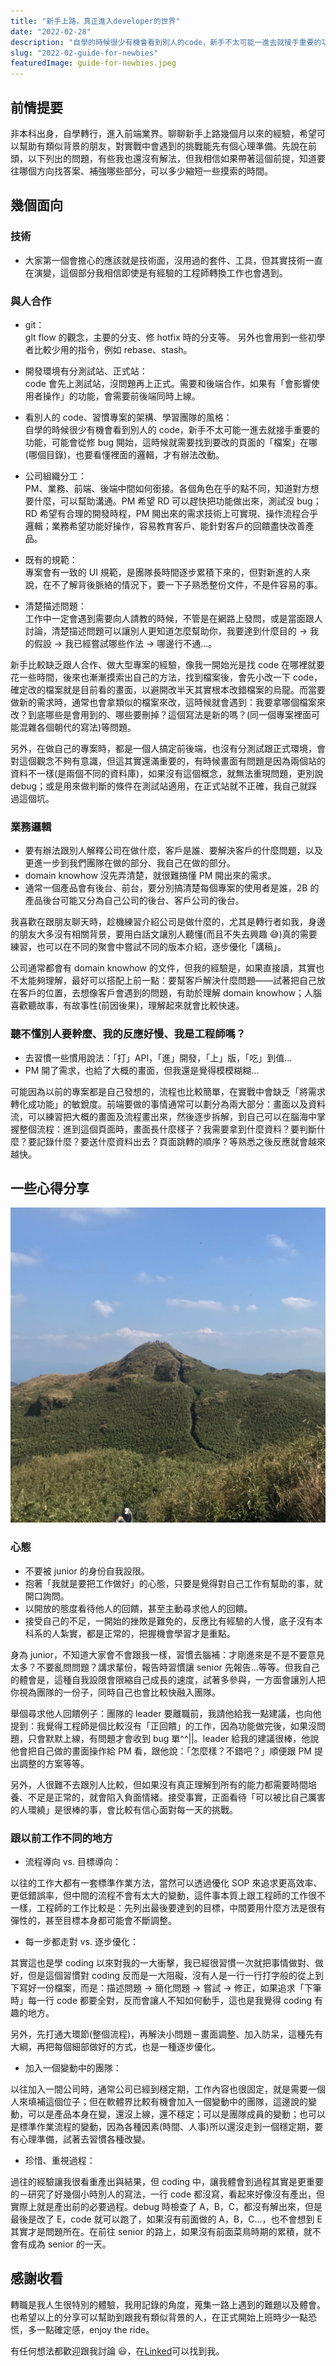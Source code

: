 ```yaml
---
title: "新手上路，真正進入developer的世界"
date: "2022-02-28"
description: "自學的時候很少有機會看到別人的code，新手不太可能一進去就接手重要的功能，可能會從修bug開始，這時候就需要找到要改的頁面的「檔案」在哪..."
slug: "2022-02-guide-for-newbies"
featuredImage: guide-for-newbies.jpeg
---
```


## 前情提要

非本科出身，自學轉行，進入前端業界。聊聊新手上路幾個月以來的經驗，希望可以幫助有類似背景的朋友，對實戰中會遇到的挑戰能先有個心理準備。先說在前頭，以下列出的問題，有些我也還沒有解法，但我相信如果帶著這個前提，知道要往哪個方向找答案、補強哪些部分，可以多少縮短一些摸索的時間。

## 幾個面向

### 技術

- 大家第一個會擔心的應該就是技術面，沒用過的套件、工具，但其實技術一直在演變，這個部分我相信即使是有經驗的工程師轉換工作也會遇到。

### 與人合作

- git：  
  glt flow 的觀念，主要的分支、修 hotfix 時的分支等。
  另外也會用到一些初學者比較少用的指令，例如 rebase、stash。

- 開發環境有分測試站、正式站：  
  code 會先上測試站，沒問題再上正式。需要和後端合作，如果有「會影響使用者操作」的功能，會需要前後端同時上線。

- 看別人的 code、習慣專案的架構、學習團隊的風格：  
  自學的時候很少有機會看到別人的 code，新手不太可能一進去就接手重要的功能，可能會從修 bug 開始，這時候就需要找到要改的頁面的「檔案」在哪(哪個目錄)，也要看懂裡面的邏輯，才有辦法改動。

- 公司組織分工：  
  PM、業務、前端、後端中間如何銜接。各個角色在乎的點不同，知道對方想要什麼，可以幫助溝通。PM 希望 RD 可以趕快把功能做出來，測試沒 bug；RD 希望有合理的開發時程，PM 開出來的需求技術上可實現、操作流程合乎邏輯；業務希望功能好操作，容易教育客戶、能針對客戶的回饋盡快改善產品。

- 既有的規範：  
  專案會有一致的 UI 規範，是團隊長時間逐步累積下來的，但對新進的人來說，在不了解背後脈絡的情況下，要一下子熟悉整份文件，不是件容易的事。
- 清楚描述問題：  
  工作中一定會遇到需要向人請教的時候，不管是在網路上發問，或是當面跟人討論，清楚描述問題可以讓別人更知道怎麼幫助你，我要達到什麼目的 → 我的假設 → 我已經嘗試哪些作法 → 哪邊行不通...。

新手比較缺乏跟人合作、做大型專案的經驗，像我一開始光是找 code 在哪裡就要花一些時間，後來也漸漸摸索出自己的方法，找到檔案後，會先小改一下 code，確定改的檔案就是目前看的畫面，以避開改半天其實根本改錯檔案的烏龍。而當要做新的需求時，通常也會拿類似的檔案來改，這時候就會遇到：我要拿哪個檔案來改？到底哪些是會用到的、哪些要刪掉？這個寫法是新的嗎？(同一個專案裡面可能混雜各個朝代的寫法)等問題。

另外，在做自己的專案時，都是一個人搞定前後端，也沒有分測試跟正式環境，會對這個觀念不夠有意識，但這其實還滿重要的，有時候畫面有問題是因為兩個站的資料不一樣(是兩個不同的資料庫)，如果沒有這個概念，就無法重現問題，更別說 debug；或是用來做判斷的條件在測試站適用，在正式站就不正確，我自己就踩過這個坑。

### 業務邏輯

- 要有辦法跟別人解釋公司在做什麼，客戶是誰、要解決客戶的什麼問題，以及更進一步到我們團隊在做的部分、我自己在做的部分。
- domain knowhow 沒先弄清楚，就很難搞懂 PM 開出來的需求。
- 通常一個產品會有後台、前台，要分別搞清楚每個專案的使用者是誰，2B 的產品後台可能又分為自己公司的後台、客戶公司的後台。

我喜歡在跟朋友聊天時，趁機練習介紹公司是做什麼的，尤其是轉行者如我，身邊的朋友大多沒有相關背景，要用白話文讓別人聽懂(而且不失去興趣 😅)真的需要練習，也可以在不同的聚會中嘗試不同的版本介紹，逐步優化「講稿」。

公司通常都會有 domain knowhow 的文件，但我的經驗是，如果直接讀，其實也不太能夠理解，最好可以搭配上前一點：要幫客戶解決什麼問題——試著把自己放在客戶的位置，去想像客戶會遇到的問題，有助於理解 domain knowhow；人腦喜歡聽故事，有故事性(前因後果)，理解起來就會比較快速。

### 聽不懂別人要幹麼、我的反應好慢、我是工程師嗎？

- 去習慣一些慣用說法：「打」API，「進」開發，「上」版，「吃」到值...
- PM 開了需求，也給了大概的畫面，但我還是覺得模模糊糊...

可能因為以前的專案都是自己發想的，流程也比較簡單，在實戰中會缺乏「將需求轉化成功能」的敏銳度。前端要做的事情通常可以劃分為兩大部分：畫面以及資料流，可以練習把大概的畫面及流程畫出來，然後逐步拆解，到自己可以在腦海中掌握整個流程：進到這個頁面時，畫面長什麼樣子？我需要拿到什麼資料？要判斷什麼？要記錄什麼？要送什麼資料出去？頁面跳轉的順序？等熟悉之後反應就會越來越快。

## 一些心得分享

![ ](guide-for-newbies.jpeg)

### 心態

- 不要被 junior 的身份自我設限。
- 抱著「我就是要把工作做好」的心態，只要是覺得對自己工作有幫助的事，就開口詢問。
- 以開放的態度看待他人的回饋，甚至主動尋求他人的回饋。
- 接受自己的不足，一開始的挫敗是難免的，反應比有經驗的人慢，底子沒有本科系的人紮實，都是正常的，把握機會學習才是重點。

身為 junior，不知道大家會不會跟我一樣，習慣去腦補：才剛進來是不是不要意見太多？不要亂問問題？講求輩份，報告時習慣讓 senior 先報告...等等。但我自己的體會是，這種自我設限會限縮自己成長的速度，試著多參與，一方面會讓別人把你視為團隊的一份子，同時自己也會比較快融入團隊。

舉個尋求他人回饋例子：團隊的 leader 要離職前，我請他給我一點建議，也向他提到：我覺得工程師是個比較沒有「正回饋」的工作，因為功能做完後，如果沒問題，只會默默上線，有問題才會收到 bug 單^^||。leader 給我的建議很棒，他說他會把自己做的畫面操作給 PM 看，跟他說：「怎麼樣？不錯吧？」順便跟 PM 提出調整的方案等等。

另外，人很難不去跟別人比較，但如果沒有真正理解到所有的能力都需要時間培養、不足是正常的，就會陷入負面情緒。接受事實，正面看待「可以被比自己厲害的人環繞」是很棒的事，會比較有信心面對每一天的挑戰。

### 跟以前工作不同的地方

- 流程導向 vs. 目標導向：

以往的工作大都有一套標準作業方法，當然可以透過優化 SOP 來追求更高效率、更低錯誤率，但中間的流程不會有太大的變動，這件事本質上跟工程師的工作很不一樣，工程師的工作比較是：先列出最後要達到的目標，中間要用什麼方法是很有彈性的，甚至目標本身都可能會不斷調整。

- 每一步都走對 vs. 逐步優化：

其實這也是學 coding 以來對我的一大衝擊，我已經很習慣一次就把事情做對、做好，但是這個習慣對 coding 反而是一大阻礙，沒有人是一行一行打字般的從上到下寫好一份檔案，而是：描述問題 → 簡化問題 → 嘗試 → 修正，如果追求「下筆時」每一行 code 都要全對，反而會讓人不知如何動手，這也是我覺得 coding 有趣的地方。

另外，先打通大環節(整個流程)，再解決小問題－畫面調整、加入防呆，這種先有大綱，再把每個細部做好的方式，也是一種逐步優化。

- 加入一個變動中的團隊：

以往加入一間公司時，通常公司已經到穩定期，工作內容也很固定，就是需要一個人來填補這個位子；但在軟體界比較有機會加入一個變動中的團隊，這邊說的變動，可以是產品本身在變，還沒上線，還不穩定；可以是團隊成員的變動；也可以是標準作業流程的變動，因為各種因素(時間、人事)所以還沒走到一個穩定期，要有心理準備，試著去習慣各種改變。

- 珍惜、重視過程：

過往的經驗讓我很看重產出與結果，但 coding 中，讓我體會到過程其實是更重要的－研究了好幾個小時別人的寫法，一行 code 都沒寫，看起來好像沒有產出，但實際上就是產出前的必要過程。debug 時檢查了 A，B，C，都沒有解出來，但是最後是改了 E，code 就可以跑了，如果沒有前面做的 A，B，C...，也不會想到 E 其實才是問題所在。在前往 senior 的路上，如果沒有前面菜鳥時期的累積，就不會有成為 senior 的一天。

## 感謝收看

轉職是我人生很特別的體驗，我用記錄的角度，蒐集一路上遇到的難題以及體會。也希望以上的分享可以幫助到跟我有類似背景的人，在正式開始上班時少一點恐慌，多一點確定感，enjoy the ride。

有任何想法都歡迎跟我討論 😃，在[Linked](https://www.linkedin.com/in/yu-wen-chiu/)可以找到我。
